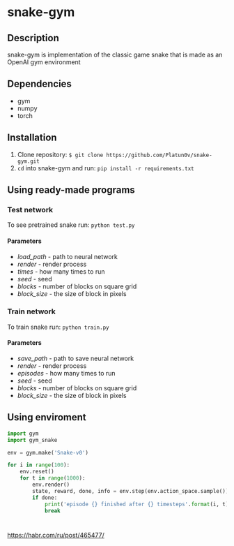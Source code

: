 # snake-gym

## Description
snake-gym is implementation of the classic game snake that is made as an OpenAI gym environment

## Dependencies
+ gym
+ numpy
+ torch

## Installation
1. Clone repository: `$ git clone https://github.com/Platun0v/snake-gym.git`
2. `cd` into snake-gym and run: `pip install -r requirements.txt`

## Using ready-made programs

### Test network
To see pretrained snake run: `python test.py`

#### Parameters
+ _load_path_ - path to neural network
+ _render_ - render process
+ _times_ - how many times to run
+ _seed_ - seed
+ _blocks_ - number of blocks on square grid
+ _block_size_ - the size of block in pixels
 
### Train network
To train snake run: `python train.py`

#### Parameters
+ _save_path_ - path to save neural network
+ _render_ - render process
+ _episodes_ - how many times to run
+ _seed_ - seed
+ _blocks_ - number of blocks on square grid
+ _block_size_ - the size of block in pixels

## Using enviroment
```python
import gym
import gym_snake

env = gym.make('Snake-v0')

for i in range(100):
    env.reset()
    for t in range(1000):
        env.render()
        state, reward, done, info = env.step(env.action_space.sample())
        if done:
            print('episode {} finished after {} timesteps'.format(i, t))
            break
```
#
https://habr.com/ru/post/465477/
